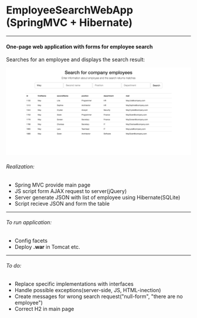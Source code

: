 # EmployeeSearchWebApp (SpringMVC + Hibernate)
______________________________________________
#### One-page web application with forms for employee search
Searches for an employee and displays the search result:

![Screenshot](EmployeeSearchWebApp.png)

###### Realization:
* Spring MVC provide main page
* JS script form AJAX request to server(jQuery)
* Server generate JSON with list of employee
using Hibernate(SQLite)
* Script recieve JSON and form the table

_______________________________________________
###### To run application:
* Config facets
* Deploy **.war** in Tomcat etc.
_______________________________________________
###### To do:
* Replace specific implementations with interfaces
* Handle possible exceptions(server-side, JS, HTML-inection)
* Create messages for wrong search request("null-form", "there are no employee")
* Correct H2 in main page
